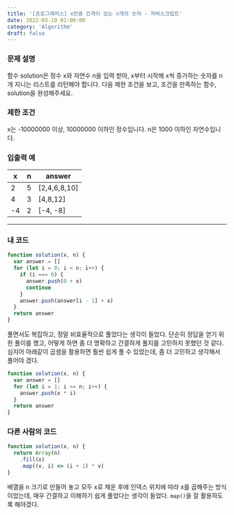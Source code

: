 ```yaml
---
title: '[프로그래머스] x만큼 간격이 있는 n개의 숫자 - 자바스크립트'
date: 2022-03-10 01:00:00
category: 'Algorithm'
draft: false
---
```


### 문제 설명

함수 solution은 정수 x와 자연수 n을 입력 받아, x부터 시작해 x씩 증가하는 숫자를 n개 지니는 리스트를 리턴해야 합니다. 다음 제한 조건을 보고, 조건을 만족하는 함수, solution을 완성해주세요.

### 제한 조건

x는 -10000000 이상, 10000000 이하인 정수입니다.
n은 1000 이하인 자연수입니다.

### 입출력 예

| x   | n   | answer       |
| --- | --- | ------------ |
| 2   | 5   | [2,4,6,8,10] |
| 4   | 3   | [4,8,12]     |
| -4  | 2   | [-4, -8]     |

---

### 내 코드

```javascript
function solution(x, n) {
  var answer = []
  for (let i = 0; i < n; i++) {
    if (i === 0) {
      answer.push(0 + x)
      continue
    }
    answer.push(answer[i - 1] + x)
  }
  return answer
}
```

풀면서도 복잡하고, 정말 비효율적으로 풀었다는 생각이 들었다. 단순히 정답을 얻기 위한 풀이를 했고, 어떻게 하면 좀 더 명확하고 간결하게 풀지를 고민하지 못했던 것 같다. 심지어 아래같이 곱셈을 활용하면 훨씬 쉽게 풀 수 있었는데, 좀 더 고민하고 생각해서 풀어야 겠다.

```javascript
function solution(x, n) {
  var answer = []
  for (let i = 1; i <= n; i++) {
    answer.push(x * i)
  }
  return answer
}
```

### 다른 사람의 코드

```javascript
function solution(x, n) {
  return Array(n)
    .fill(x)
    .map((v, i) => (i + 1) * v)
}
```

배열을 n 크기로 만들어 놓고 모두 x로 채운 후에 인덱스 위치에 따라 x를 곱해주는 방식이었는데, 매우 간결하고 이해하기 쉽게 풀었다는 생각이 들었다. `map()`을 잘 활용하도록 해야겠다.
